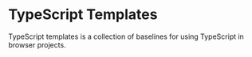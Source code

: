 # TypeScript Templates

TypeScript templates is a collection of baselines for using TypeScript in browser projects. 
